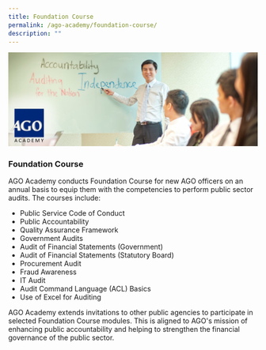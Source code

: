 ```yaml
---
title: Foundation Course
permalink: /ago-academy/foundation-course/
description: ""
---
```

![](/images/Academy%20Banner.jpg)
### Foundation Course

AGO Academy conducts Foundation Course for new AGO officers on an annual basis to equip them with the competencies to perform public sector audits. The courses include: 
* Public Service Code of Conduct 
* Public Accountability
* Quality Assurance Framework
* Government Audits
* Audit of Financial Statements (Government)
* Audit of Financial Statements (Statutory Board)
* Procurement Audit
* Fraud Awareness
* IT Audit
* Audit Command Language (ACL) Basics
* Use of Excel for Auditing

AGO Academy extends invitations to other public agencies to participate in selected Foundation Course modules. This is aligned to AGO's mission of enhancing public accountability and helping to strengthen the financial governance of the public sector.